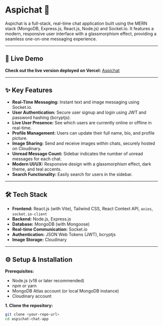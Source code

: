# Aspichat 💬

Aspichat is a full-stack, real-time chat application built using the MERN stack (MongoDB, Express.js, React.js, Node.js) and Socket.io. It features a modern, responsive user interface with a glassmorphism effect, providing a seamless one-on-one messaging experience.

---

## 🚀 Live Demo

**Check out the live version deployed on Vercel:**
[Aspichat](https://aspichat-app.vercel.app/)

---

## ✨ Key Features

* **Real-Time Messaging:** Instant text and image messaging using Socket.io.
* **User Authentication:** Secure user signup and login using JWT and password hashing (bcryptjs).
* **Live User Presence:** See which users are currently online or offline in real-time.
* **Profile Management:** Users can update their full name, bio, and profile picture.
* **Image Sharing:** Send and receive images within chats, securely hosted on Cloudinary.
* **Unread Message Count:** Sidebar indicates the number of unread messages for each chat.
* **Modern UI/UX:** Responsive design with a glassmorphism effect, dark theme, and teal accents. 
* **Search Functionality:** Easily search for users in the sidebar.

---

## 🛠️ Tech Stack

* **Frontend:** React.js (with Vite), Tailwind CSS, React Context API, `axios`, `socket.io-client`
* **Backend:** Node.js, Express.js
* **Database:** MongoDB (with Mongoose)
* **Real-time Communication:** Socket.io
* **Authentication:** JSON Web Tokens (JWT), bcryptjs
* **Image Storage:** Cloudinary

---

## ⚙️ Setup & Installation

**Prerequisites:**
* Node.js (v18 or later recommended)
* npm or yarn
* MongoDB Atlas account (or local MongoDB instance)
* Cloudinary account

**1. Clone the repository:**
   ```bash
   git clone <your-repo-url>
   cd aspichat-chat-app 
